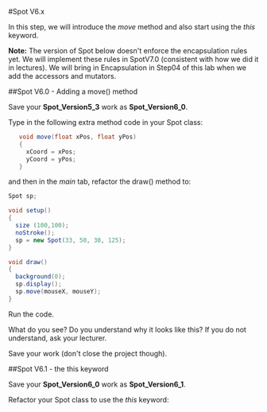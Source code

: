 #Spot V6.x

In this step, we will introduce the *move* method and also start using the *this* keyword.

**Note:**  The version of Spot below doesn't enforce the encapsulation rules yet.  We will implement these rules in SpotV7.0 (consistent with how we did it in lectures).  We will bring in Encapsulation in Step04 of this lab when we add the accessors and mutators.


##Spot V6.0 - Adding a move() method

Save your **Spot_Version5_3** work as **Spot_Version6_0**.

Type in the following extra method code in your Spot class:

~~~java
   void move(float xPos, float yPos)
   {
     xCoord = xPos;
     yCoord = yPos;
   }
~~~

and then in the *main* tab, refactor the draw() method to: 

~~~java
Spot sp;

void setup()
{
  size (100,100);
  noStroke();
  sp = new Spot(33, 50, 30, 125);
}

void draw()
{
  background(0);
  sp.display();
  sp.move(mouseX, mouseY);
}
~~~

Run the code. 

What do you see? Do you understand why it looks like this? If you do not understand, ask your lecturer.

Save your work (don't close the project though).


##Spot V6.1 - the this keyword

Save your **Spot_Version6_0** work as **Spot_Version6_1**.

Refactor your Spot class to use the *this* keyword:
